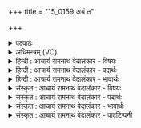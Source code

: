 +++
title = "15_0159 अयं त"

+++
<details><summary>पदपाठः</summary>

अ꣣य꣢म्। ते꣣। इन्द्र। सो꣡मः꣢꣯। नि꣡पू꣢꣯तः। नि। पू꣣तः। अ꣡धि꣢꣯। ब꣣र्हि꣡षि꣢। आ। इ꣣हि। ईम्। अस्य꣢। द्र꣡व꣢꣯। पि꣡ब꣢꣯। १५९।
</details>

<details><summary>अधिमन्त्रम् (VC)</summary>

- इन्द्रः
- इरिम्बिठिः काण्वः
- गायत्री
- षड्जः
- ऐन्द्रं काण्डम्
</details>

<details><summary>हिन्दी : आचार्य रामनाथ वेदालंकार - विषयः</summary>

अगले मन्त्र में इन्द्र को रसपान के लिए बुलाया जा रहा है।
</details>

<details><summary>हिन्दी : आचार्य रामनाथ वेदालंकार - पदार्थः</summary>

पदार्थान्वयभाषाः -  हे (इन्द्र) परमैश्वर्यवन् परमात्मन् ! (अयम्) यह (सोमः) श्रद्धारस (तुभ्यम्) तेरे लिए (बर्हिषि अधि) हृदयरूप अन्तरिक्ष में (निपूतः) पूर्णतः पवित्र कर लिया गया है। (एहि) आ, (ईम्) इसके प्रति (द्रव) दौड़, (अस्य) इसके भाग को (पिब) पान कर ॥५॥
</details>

<details><summary>हिन्दी : आचार्य रामनाथ वेदालंकार - भावार्थः</summary>

भावार्थभाषाः -  जैसे अन्तरिक्षस्थ मेघ-जल पवित्र होता है, वैसे ही हृदयान्तरिक्ष में स्थित श्रद्धा-रस को तेरे भक्त मैंने पूर्णतः पवित्र कर लिया है। उस मेरे पवित्र श्रद्धा-रस का पान करने के लिए तू शीघ्र ही आ और उत्कंठित होकर पी, जिससे मैं कृतार्थ हो जाउँ। यहाँ परमात्मा के सर्वव्यापक और निरवयव होने के कारण उसमें शीघ्र आने, पीने आदि का व्यवहार नहीं घट सकता, इसलिए आगमन का अर्थ प्रकट होना तथा पीने का अर्थ स्वीकार करना लक्षणावृत्ति से समझना चाहिए ॥५॥
</details>

<details><summary>संस्कृत : आचार्य रामनाथ वेदालंकार - विषयः</summary>

अथेन्द्रो रसं पातुमाकार्यते।
</details>

<details><summary>संस्कृत : आचार्य रामनाथ वेदालंकार - पदार्थः</summary>

पदार्थान्वयभाषाः -  हे (इन्द्र) परमैश्वर्यवन् परमात्मन् ! (अयम्) एष पुरतो दृश्यमानः (सोमः) श्रद्धारसः (ते) तुभ्यम् (बर्हिषि अधि) हृदयान्तरिक्षे। बर्हिरित्यन्तरिक्षनाम। निघं० १।३। (निपूतः) नितरां पवित्रीकृतोऽस्ति। (एहि) आगच्छ, (ईम्) एनं प्रति। ईम् एनम्। निरु० १०।४५। (द्रव) त्वरस्व, (अस्य) एतस्य भागम्। षष्ठी भागद्योतनार्था। (पिब) आस्वादय ॥५॥
</details>

<details><summary>संस्कृत : आचार्य रामनाथ वेदालंकार - भावार्थः</summary>

भावार्थभाषाः -  यथाऽन्तरिक्षस्थं मेघजलं पवित्रं भवति तथैव हृदयान्तरिक्षस्थो श्रद्धारसस्तव भक्तेन मया नितरां पवित्रीकृतोऽस्ति। तं पवित्रं मम श्रद्धारसं पातुं त्वं सत्वरमागच्छ, सोत्कण्ठं पिब च, येनाहं कृतार्थो भवेयम्। परमात्मनः सर्वव्यापकत्वान्निरवयवत्वाच्च तत्र सत्वरागमनपानादिव्यवहारो न घटत इत्यागमनस्य प्रकटीभावे पानस्य च स्वीकारे लक्षणा बोध्या ॥५॥
</details>

<details><summary>संस्कृत : आचार्य रामनाथ वेदालंकार - पादटिप्पनी</summary>

टिप्पणी:   १. ऋ० ८।१७।११, साम० ७२५, अथ० २०।५।५।
</details>